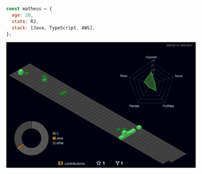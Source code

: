 ```javascript
const matheus = {
  age: 20,
  state: RJ,
  stack: [Java, TypeScript, AWS],
};
```
![Status](./profile-3d-contrib/profile-night-green.svg)

